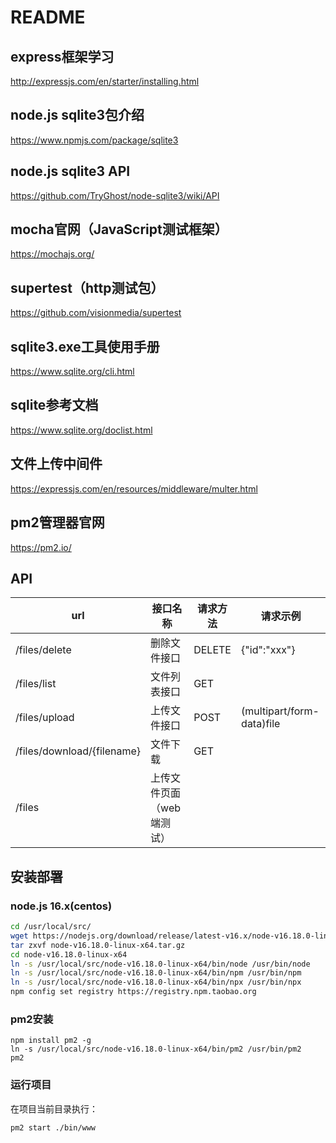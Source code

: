 # README

## express框架学习

http://expressjs.com/en/starter/installing.html

## node.js sqlite3包介绍

https://www.npmjs.com/package/sqlite3

## node.js sqlite3 API

https://github.com/TryGhost/node-sqlite3/wiki/API

## mocha官网（JavaScript测试框架）

https://mochajs.org/

## supertest（http测试包）

https://github.com/visionmedia/supertest

## sqlite3.exe工具使用手册

https://www.sqlite.org/cli.html

## sqlite参考文档

https://www.sqlite.org/doclist.html

## 文件上传中间件

https://expressjs.com/en/resources/middleware/multer.html

## pm2管理器官网

https://pm2.io/

## API
| url | 接口名称 | 请求方法 | 请求示例 |
| --- | --- | --- | --- |
| /files/delete | 删除文件接口 | DELETE | {"id":"xxx"} |
| /files/list | 文件列表接口 | GET |  |
| /files/upload | 上传文件接口 | POST | (multipart/form-data)file |
| /files/download/{filename} | 文件下载 | GET |  |
| /files | 上传文件页面（web端测试） |  |  |

## 安装部署

### node.js 16.x(centos)

```bash
cd /usr/local/src/
wget https://nodejs.org/download/release/latest-v16.x/node-v16.18.0-linux-x64.tar.gz
tar zxvf node-v16.18.0-linux-x64.tar.gz
cd node-v16.18.0-linux-x64
ln -s /usr/local/src/node-v16.18.0-linux-x64/bin/node /usr/bin/node
ln -s /usr/local/src/node-v16.18.0-linux-x64/bin/npm /usr/bin/npm
ln -s /usr/local/src/node-v16.18.0-linux-x64/bin/npx /usr/bin/npx
npm config set registry https://registry.npm.taobao.org
```

### pm2安装

```
npm install pm2 -g
ln -s /usr/local/src/node-v16.18.0-linux-x64/bin/pm2 /usr/bin/pm2
pm2

```

### 运行项目

在项目当前目录执行：

```bash
pm2 start ./bin/www
```
